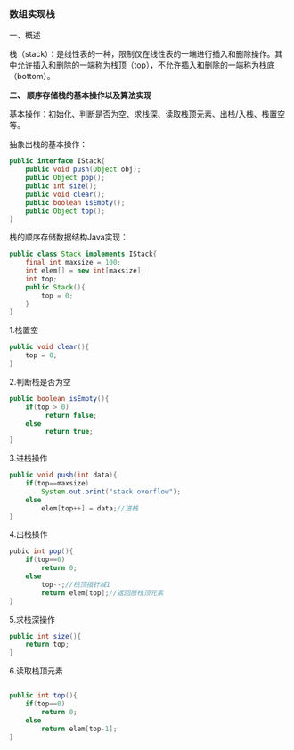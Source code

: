 ### 数组实现栈

一、概述

栈（stack）：是线性表的一种，限制仅在线性表的一端进行插入和删除操作。其中允许插入和删除的一端称为栈顶（top），不允许插入和删除的一端称为栈底（bottom）。

**二、 顺序存储栈的基本操作以及算法实现**

基本操作：初始化、判断是否为空、求栈深、读取栈顶元素、出栈/入栈、栈置空等。

抽象出栈的基本操作：

```java
public interface IStack{
    public void push(Object obj);
    public Object pop();
    public int size();
    public void clear();
    public boolean isEmpty();
    public Object top(); 
}
```

栈的顺序存储数据结构Java实现：

```java
public class Stack implements IStack{
    final int maxsize = 100;
    int elem[] = new int[maxsize];
    int top;
    public Stack(){
        top = 0;
    }
}
```

1.栈置空

```java
public void clear(){
    top = 0; 
}
```

2.判断栈是否为空

```java
public boolean isEmpty(){
    if(top > 0)
         return false;
    else
         return true; 
}
```

3.进栈操作

```java
public void push(int data){
    if(top==maxsize)
        System.out.print("stack overflow");
    else 
        elem[top++] = data;//进栈
}
```

 4.出栈操作

```java
pubic int pop(){
    if(top==0)
        return 0;
    else
        top--;//栈顶指针减1
        return elem[top];//返回原栈顶元素
}
```

 5.求栈深操作

```java
public int size(){
    return top;
}
```

6.读取栈顶元素

```java

public int top(){
    if(top==0)
        return 0;
    else
        return elem[top-1];
}
```

